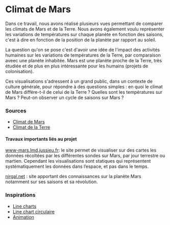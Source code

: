 # Climat de Mars

Dans ce travail, nous avons réalisé plusieurs vues permettant de comparer les climats de Mars et de la Terre. Nous avons également voulu représenter les variations de températures sur chaque planète en fonction des saisons, c'est à dire en fonction de la position de la planète par rapport au soleil.

La question qu'on se pose c'est d'avoir une idée de l'impact des activités humaines sur les variations de températures de la Terre, par comparaison aveec une planète inhabitée. Mars est une planète proche de la Terre, très étudiée et de plus en plus intéressante pour les humains (projets de colonisation).

Ces visualisations s'adressent à un grand public, dans un contexte de culture générale, pour répondre à des questions simples : en quoi le climat de Mars diffère-t-il de celui de la Terre ? Quelles sont les températures sur Mars ? Peut-on observer un cycle de saisons sur Mars ?

### Sources
* <a href="http://www-mars.lmd.jussieu.fr/mcd_python/">Climat de Mars</a></li>
* <a href="https://www.kaggle.com/berkeleyearth/climate-change-earth-surface-temperature-data#GlobalTemperatures.csv">Climat de la Terre</a>

#### Travaux importants liés au projet

<a href="http://www-mars.lmd.jussieu.fr/mcd_python/">www-mars.lmd.jussieu.fr</a>: le site permet de visualiser sur des cartes les données récoltées par les différentes sondes sur Mars, par jour terrestre ou martien. Cependant les visualisations sont statiques qui représentent systématiquement les données dans l’espace, et pas dans le temps.

<a href="https://www.nirgal.net/saisons.html">nirgal.net</a> : site apportant des connaissances sur la planète Mars notamment sur ses saisons et sa révolution.

### Inspirations
* <a href="https://blockbuilder.org/gordlea/27370d1eea8464b04538e6d8ced39e89">Line charts</a></li>
* <a href="https://bl.ocks.org/tlfrd/fd6991b2d1947a3cb9e0bd20053899d6">Line chart circulaire</a>
* <a href="https://blockbuilder.org/is64377/8301cb82bf1b95344b306cee6ff6e409">Animation</a></li>
